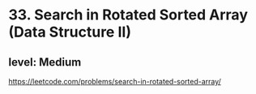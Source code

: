 # 33. Search in Rotated Sorted Array (Data Structure II)
## level: Medium

https://leetcode.com/problems/search-in-rotated-sorted-array/
